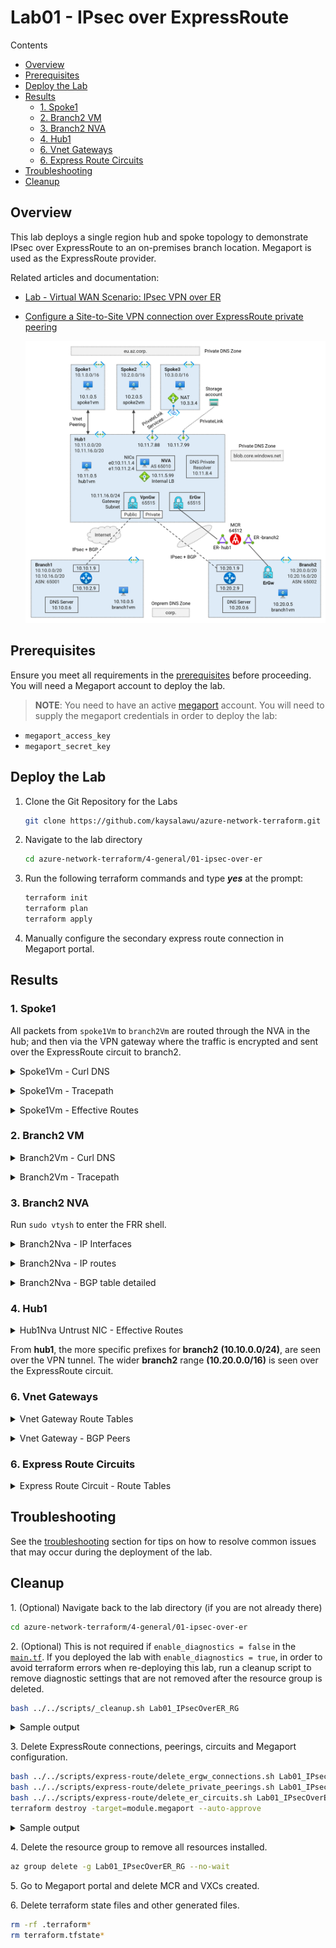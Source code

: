 # Lab01 - IPsec over ExpressRoute <!-- omit from toc -->

Contents

- [Overview](#overview)
- [Prerequisites](#prerequisites)
- [Deploy the Lab](#deploy-the-lab)
- [Results](#results)
  - [1. Spoke1](#1-spoke1)
  - [2. Branch2 VM](#2-branch2-vm)
  - [3. Branch2 NVA](#3-branch2-nva)
  - [4. Hub1](#4-hub1)
  - [6. Vnet Gateways](#6-vnet-gateways)
  - [6. Express Route Circuits](#6-express-route-circuits)
- [Troubleshooting](#troubleshooting)
- [Cleanup](#cleanup)

## Overview

This lab deploys a single region hub and spoke topology to demonstrate IPsec over ExpressRoute to an on-premises branch location. Megaport is used as the ExpressRoute provider.

Related articles and documentation:
* [Lab - Virtual WAN Scenario: IPsec VPN over ER](https://github.com/kaysalawu/azure-virtualwan/tree/main/vpn-over-er)
* [Configure a Site-to-Site VPN connection over ExpressRoute private peering](https://learn.microsoft.com/en-us/azure/vpn-gateway/site-to-site-vpn-private-peering)

  <img src="./images/architecture.png" alt="er-ecmp-topology" width="800">

## Prerequisites

Ensure you meet all requirements in the [prerequisites](../../prerequisites/README.md) before proceeding. You will need a Megaport account to deploy the lab.

> **NOTE**: You need to have an active [megaport](https://www.megaport.com/) account. You will need to supply the megaport credentials in order to deploy the lab:
* `megaport_access_key`
* `megaport_secret_key`

## Deploy the Lab

1. Clone the Git Repository for the Labs

   ```sh
   git clone https://github.com/kaysalawu/azure-network-terraform.git
   ```

2. Navigate to the lab directory

   ```sh
   cd azure-network-terraform/4-general/01-ipsec-over-er
   ```

3. Run the following terraform commands and type ***yes*** at the prompt:

   ```sh
   terraform init
   terraform plan
   terraform apply
   ```

4. Manually configure the secondary express route connection in Megaport portal.

## Results

### 1. Spoke1

All packets from `spoke1Vm` to `branch2Vm` are routed through the NVA in the hub; and then via the VPN gateway where the traffic is encrypted and sent over the ExpressRoute circuit to branch2.

<details>
<summary>Spoke1Vm - Curl DNS</summary>

```sh
azureuser@spoke1Vm:~$ curl-dns4

 curl dns ipv4 ...

200 (0.019035s) - 10.10.0.5 - branch1vm.corp
200 (0.015482s) - 10.11.0.5 - hub1vm.eu.az.corp
200 (0.010227s) - 10.11.7.88 - spoke3pls.eu.az.corp
200 (0.009985s) - 10.1.0.5 - spoke1vm.eu.az.corp
200 (0.016568s) - 10.2.0.5 - spoke2vm.eu.az.corp
200 (0.039737s) - 104.16.185.241 - icanhazip.com
200 (0.028677s) - 10.11.7.99 - https://lab01spoke3saf69f.blob.core.windows.net/spoke3/spoke3.txt
```

</details>
<p>

<details>
<summary>Spoke1Vm - Tracepath</summary>

```sh
azureuser@spoke1Vm:~$ trace-ipv4

 trace ipv4 ...


branch1
-------------------------------------
 1?: [LOCALHOST]                      pmtu 1500
 1:  10.11.1.4                                             1.794ms
 1:  10.11.1.4                                             2.433ms
 2:  10.10.10.5                                           16.922ms
 3:  10.10.0.5                                             5.098ms reached
     Resume: pmtu 1500 hops 3 back 3

hub1
-------------------------------------
 1?: [LOCALHOST]                      pmtu 1500
 1:  10.11.1.4                                             5.944ms
 1:  10.11.1.4                                             2.561ms
 2:  10.11.0.5                                             2.355ms reached
     Resume: pmtu 1500 hops 2 back 2

spoke1
-------------------------------------
 1:  spoke1vm.internal.cloudapp.net                        0.080ms reached
     Resume: pmtu 65535 hops 1 back 1

spoke2
-------------------------------------
 1?: [LOCALHOST]                      pmtu 1500
 1:  10.11.1.4                                             1.336ms
 1:  10.11.1.4                                             1.133ms
 2:  10.2.0.5                                              3.507ms reached
     Resume: pmtu 1500 hops 2 back 2

internet
-------------------------------------
 1?: [LOCALHOST]                      pmtu 1500
 1:  10.11.1.4                                             1.607ms
 2:  no reply
 3:  no reply
```

</details>
<p>

<details>
<summary>Spoke1Vm - Effective Routes</summary>

```sh
Effective routes for Lab01-spoke1-vm-main-nic

Source    Prefix         State    NextHopType        NextHopIP
--------  -------------  -------  -----------------  -----------
Default   10.1.0.0/16    Active   VnetLocal
Default   10.11.0.0/16   Invalid  VNetPeering
Default   0.0.0.0/0      Invalid  Internet
User      10.11.0.0/16   Active   VirtualAppliance   10.11.2.99
User      0.0.0.0/0      Active   VirtualAppliance   10.11.2.99
Default   10.11.7.99/32  Invalid  InterfaceEndpoint
Default   10.11.7.88/32  Invalid  InterfaceEndpoint
```

</details>
<p>

### 2. Branch2 VM

<details>
<summary>Branch2Vm - Curl DNS</summary>

```sh
azureuser@branch2Vm:~$ curl-dns4

 curl dns ipv4 ...

200 (0.051003s) - 10.10.0.5 - branch1vm.corp
200 (0.083165s) - 10.11.0.5 - hub1vm.eu.az.corp
200 (0.052173s) - 10.11.7.88 - spoke3pls.eu.az.corp
200 (0.084521s) - 10.1.0.5 - spoke1vm.eu.az.corp
200 (0.077546s) - 10.2.0.5 - spoke2vm.eu.az.corp
200 (0.056096s) - 104.16.184.241 - icanhazip.com
200 (0.120274s) - 10.11.7.99 - https://lab01spoke3saf69f.blob.core.windows.net/spoke3/spoke3.txt
```

</details>
<p>

<details>
<summary>Branch2Vm - Tracepath</summary>

```sh
azureuser@branch2Vm:~$ trace-ipv4

 trace ipv4 ...


branch1
-------------------------------------
 1?: [LOCALHOST]                      pmtu 1500
 1:  10.20.1.9                                             1.621ms
 1:  10.20.1.9                                             5.235ms
 2:  10.20.1.9                                             1.205ms pmtu 1436
 2:  no reply
 3:  10.10.0.5                                            25.104ms reached
     Resume: pmtu 1436 hops 3 back 3

hub1
-------------------------------------
 1?: [LOCALHOST]                      pmtu 1500
 1:  10.20.1.9                                             1.458ms
 1:  10.20.1.9                                             1.624ms
 2:  10.20.1.9                                             1.155ms pmtu 1436
 2:  10.11.1.4                                            23.947ms
 3:  10.11.0.5                                            24.433ms reached
     Resume: pmtu 1436 hops 3 back 3

spoke1
-------------------------------------
 1?: [LOCALHOST]                      pmtu 1500
 1:  10.20.1.9                                             1.443ms
 1:  10.20.1.9                                             1.647ms
 2:  10.20.1.9                                             1.280ms pmtu 1436
 2:  10.11.1.4                                            28.734ms
 3:  10.1.0.5                                             27.187ms reached
     Resume: pmtu 1436 hops 3 back 3

spoke2
-------------------------------------
 1?: [LOCALHOST]                      pmtu 1500
 1:  10.20.1.9                                             1.391ms
 1:  10.20.1.9                                             1.315ms
 2:  10.20.1.9                                             1.311ms pmtu 1436
 2:  10.11.1.4                                            22.552ms
 3:  10.2.0.5                                             26.385ms reached
     Resume: pmtu 1436 hops 3 back 3

internet
-------------------------------------
 1?: [LOCALHOST]                      pmtu 1500
 1:  no reply
 2:  no reply
```

</details>
<p>

### 3. Branch2 NVA

Run `sudo vtysh` to enter the FRR shell.

<details>
<summary>Branch2Nva - IP Interfaces</summary>

```sh
branch2Nva# show interface brief
Interface       Status  VRF             Addresses
---------       ------  ---             ---------
eth0            up      default         10.20.1.9/24
eth1            up      default         10.20.2.9/24
ip_vti0         down    default
lo              up      default         192.168.20.20/32
vti0            up      default         10.10.10.9/32
vti1            up      default         10.10.10.13/32
```

</details>
<p>

<details>
<summary>Branch2Nva - IP routes</summary>

```sh
branch2Nva# show ip route
Codes: K - kernel route, C - connected, S - static, R - RIP,
       O - OSPF, I - IS-IS, B - BGP, E - EIGRP, N - NHRP,
       T - Table, v - VNC, V - VNC-Direct, A - Babel, D - SHARP,
       F - PBR, f - OpenFabric,
       > - selected route, * - FIB route, q - queued route, r - rejected route

S   0.0.0.0/0 [1/0] via 10.20.1.1, eth0, 01:03:34
K>* 0.0.0.0/0 [0/100] via 10.20.1.1, eth0, src 10.20.1.9, 01:03:35
B>* 10.1.0.0/16 [20/0] via 10.11.16.14, vti1, 00:06:56
  *                    via 10.11.16.15, vti0, 00:06:56
B>* 10.2.0.0/16 [20/0] via 10.11.16.14, vti1, 00:06:56
  *                    via 10.11.16.15, vti0, 00:06:56
B>* 10.10.0.0/24 [20/0] via 10.11.16.14, vti1, 00:06:56
  *                     via 10.11.16.15, vti0, 00:06:56
B>* 10.11.0.0/16 [20/0] via 10.11.16.14, vti1, 00:06:56
  *                     via 10.11.16.15, vti0, 00:06:56
S>* 10.11.16.4/32 [1/0] via 10.20.1.1, eth0, 01:03:34
S>* 10.11.16.5/32 [1/0] via 10.20.1.1, eth0, 01:03:34
S   10.11.16.14/32 [1/0] is directly connected, vti1, 00:06:56
C>* 10.11.16.14/32 is directly connected, vti1, 00:06:56
S   10.11.16.15/32 [1/0] is directly connected, vti0, 00:08:13
C>* 10.11.16.15/32 is directly connected, vti0, 00:08:13
S>* 10.20.0.0/24 [1/0] via 10.20.1.1, eth0, 01:03:34
C>* 10.20.1.0/24 is directly connected, eth0, 01:03:35
C>* 10.20.2.0/24 is directly connected, eth1, 01:03:35
K>* 168.63.129.16/32 [0/100] via 10.20.1.1, eth0, src 10.20.1.9, 01:03:35
K>* 169.254.169.254/32 [0/100] via 10.20.1.1, eth0, src 10.20.1.9, 01:03:35
B>* 192.168.10.10/32 [20/0] via 10.11.16.14, vti1, 00:06:56
C>* 192.168.20.20/32 is directly connected, lo, 01:03:35
```

</details>
<p>

<details>
<summary>Branch2Nva - BGP table detailed</summary>

```sh
branch2Nva# show ip bgp
BGP table version is 10, local router ID is 192.168.20.20, vrf id 0
Default local pref 100, local AS 65002
Status codes:  s suppressed, d damped, h history, * valid, > best, = multipath,
               i internal, r RIB-failure, S Stale, R Removed
Nexthop codes: @NNN nexthop's vrf id, < announce-nh-self
Origin codes:  i - IGP, e - EGP, ? - incomplete

   Network          Next Hop            Metric LocPrf Weight Path
*= 10.1.0.0/16      10.11.16.15                            0 65515 i
*>                  10.11.16.14                            0 65515 i
*= 10.2.0.0/16      10.11.16.15                            0 65515 i
*>                  10.11.16.14                            0 65515 i
*= 10.10.0.0/24     10.11.16.15                            0 65515 65001 i
*>                  10.11.16.14                            0 65515 65001 i
*= 10.11.0.0/16     10.11.16.15                            0 65515 i
*>                  10.11.16.14                            0 65515 i
*> 10.20.0.0/24     0.0.0.0                  0         32768 i
*> 192.168.10.10/32 10.11.16.14                            0 65515 i

Displayed  6 routes and 10 total paths
```

</details>
<p>

### 4. Hub1

<details>
<summary>Hub1Nva Untrust NIC - Effective Routes</summary>

```sh
Effective routes for Lab01-hub1-nva-untrust-nic

Source                 Prefix         State    NextHopType            NextHopIP
---------------------  -------------  -------  ---------------------  -----------
Default                10.11.0.0/16   Active   VnetLocal
Default                10.1.0.0/16    Active   VNetPeering
Default                10.2.0.0/16    Active   VNetPeering
VirtualNetworkGateway  10.10.0.0/24   Active   VirtualNetworkGateway  10.11.16.14
VirtualNetworkGateway  10.10.0.0/24   Active   VirtualNetworkGateway  10.11.16.15
VirtualNetworkGateway  10.20.0.0/24   Active   VirtualNetworkGateway  10.11.16.14
VirtualNetworkGateway  10.20.0.0/24   Active   VirtualNetworkGateway  10.11.16.15
VirtualNetworkGateway  10.20.0.0/16   Active   VirtualNetworkGateway  10.2.146.52
VirtualNetworkGateway  10.20.0.0/16   Active   VirtualNetworkGateway  10.2.146.53
Default                0.0.0.0/0      Active   Internet
Default                10.11.7.99/32  Active   InterfaceEndpoint
Default                10.11.7.88/32  Active   InterfaceEndpoint
```

</details>
<p>

From **hub1**, the more specific prefixes for **branch2** **(10.10.0.0/24)**, are seen over the VPN tunnel. The wider **branch2** range **(10.20.0.0/16)** is seen over the ExpressRoute circuit.

### 6. Vnet Gateways

<details>
<summary>Vnet Gateway Route Tables</summary>

```sh
01-ipsec-over-er$ ../../scripts/vnet-gateway/get_route_tables.sh Lab01_IPsecOverER_RG

Resource group: Lab01_IPsecOverER_RG

Gateway: Lab01-branch2-ergw
Route tables:
Network           NextHop     Origin    SourcePeer    AsPath       Weight
----------------  ----------  --------  ------------  -----------  --------
10.20.0.0/16                  Network   10.20.16.12                32768
fd00:db8:20::/56              Network   10.20.16.12                32768
10.11.0.0/16      10.20.16.5  EBgp      10.20.16.5    12076-12076  32769
10.11.0.0/16      10.20.16.4  EBgp      10.20.16.4    12076-12076  32769
10.1.0.0/16       10.20.16.5  EBgp      10.20.16.5    12076-12076  32769
10.1.0.0/16       10.20.16.4  EBgp      10.20.16.4    12076-12076  32769
10.2.0.0/16       10.20.16.5  EBgp      10.20.16.5    12076-12076  32769
10.2.0.0/16       10.20.16.4  EBgp      10.20.16.4    12076-12076  32769

Gateway: Lab01-hub1-ergw
Route tables:
Network           NextHop      Origin    SourcePeer    AsPath       Weight
----------------  -----------  --------  ------------  -----------  --------
10.11.0.0/16                   Network   10.11.16.12                32768
fd00:db8:11::/56               Network   10.11.16.12                32768
10.1.0.0/16                    Network   10.11.16.12                32768
fd00:db8:1::/56                Network   10.11.16.12                32768
10.10.0.0/24      10.11.16.14  IBgp      10.11.16.14   65001        32768
10.10.0.0/24      10.11.16.15  IBgp      10.11.16.15   65001        32768
10.2.0.0/16                    Network   10.11.16.12                32768
fd00:db8:2::/56                Network   10.11.16.12                32768
10.20.0.0/16      10.11.16.6   EBgp      10.11.16.6    12076-12076  32769
10.20.0.0/16      10.11.16.7   EBgp      10.11.16.7    12076-12076  32769
10.20.0.0/24      10.11.16.14  IBgp      10.11.16.14   65002        32768
10.20.0.0/24      10.11.16.15  IBgp      10.11.16.15   65002        32768

Gateway: Lab01-hub1-vpngw
Route tables:
Network           NextHop        Origin    SourcePeer     AsPath    Weight
----------------  -------------  --------  -------------  --------  --------
10.11.0.0/16      10.11.16.12    IBgp      10.11.16.12              32769
10.11.0.0/16      10.11.16.13    IBgp      10.11.16.13              32769
10.1.0.0/16       10.11.16.12    IBgp      10.11.16.12              32769
10.1.0.0/16       10.11.16.13    IBgp      10.11.16.13              32769
192.168.10.10/32                 Network   10.11.16.14              32768
192.168.10.10/32  10.11.16.15    IBgp      10.11.16.15              32768
10.10.0.0/24      192.168.10.10  EBgp      192.168.10.10  65001     32768
10.10.0.0/24      10.11.16.15    IBgp      10.11.16.15    65001     32768
10.2.0.0/16       10.11.16.12    IBgp      10.11.16.12              32769
10.2.0.0/16       10.11.16.13    IBgp      10.11.16.13              32769
192.168.20.20/32                 Network   10.11.16.14              32768
192.168.20.20/32  10.11.16.15    IBgp      10.11.16.15              32768
10.20.0.0/24      192.168.20.20  EBgp      192.168.20.20  65002     32768
10.20.0.0/24      10.11.16.15    IBgp      10.11.16.15    65002     32768
10.11.0.0/16                     Network   10.11.16.14              32768
10.1.0.0/16                      Network   10.11.16.14              32768
10.2.0.0/16                      Network   10.11.16.14              32768
10.11.0.0/16      10.11.16.12    IBgp      10.11.16.12              32769
10.11.0.0/16      10.11.16.13    IBgp      10.11.16.13              32769
10.1.0.0/16       10.11.16.12    IBgp      10.11.16.12              32769
10.1.0.0/16       10.11.16.13    IBgp      10.11.16.13              32769
192.168.10.10/32                 Network   10.11.16.15              32768
192.168.10.10/32  10.11.16.14    IBgp      10.11.16.14              32768
10.10.0.0/24      192.168.10.10  EBgp      192.168.10.10  65001     32768
10.10.0.0/24      10.11.16.14    IBgp      10.11.16.14    65001     32768
10.2.0.0/16       10.11.16.12    IBgp      10.11.16.12              32769
10.2.0.0/16       10.11.16.13    IBgp      10.11.16.13              32769
192.168.20.20/32                 Network   10.11.16.15              32768
192.168.20.20/32  10.11.16.14    IBgp      10.11.16.14              32768
10.20.0.0/24      192.168.20.20  EBgp      192.168.20.20  65002     32768
10.20.0.0/24      10.11.16.14    IBgp      10.11.16.14    65002     32768
10.11.0.0/16                     Network   10.11.16.15              32768
10.1.0.0/16                      Network   10.11.16.15              32768
10.2.0.0/16                      Network   10.11.16.15              32768
```

</details>
<p>

<details>
<summary>Vnet Gateway -  BGP Peers</summary>

```sh
01-ipsec-over-er$ ../../scripts/vnet-gateway/get_bgp_peer_status.sh Lab01_IPsecOverER_RG

Resource group: Lab01_IPsecOverER_RG

Gateway: Lab01-branch2-ergw
Route tables:
Neighbor    ASN    LocalAddress    RoutesReceived    State
----------  -----  --------------  ----------------  ---------
10.20.16.4  12076  10.20.16.13     8                 Connected
10.20.16.5  12076  10.20.16.13     8                 Connected

Gateway: Lab01-hub1-ergw
Route tables:
Neighbor     ASN    LocalAddress    RoutesReceived    State
-----------  -----  --------------  ----------------  ---------
10.11.16.6   12076  10.11.16.12     6                 Connected
10.11.16.7   12076  10.11.16.12     6                 Connected
10.11.16.14  65515  10.11.16.12     2                 Connected
10.11.16.15  65515  10.11.16.12     2                 Connected

Gateway: Lab01-hub1-vpngw
Route tables:
Neighbor       ASN    LocalAddress    RoutesReceived    State
-------------  -----  --------------  ----------------  ---------
192.168.20.20  65002  10.11.16.14     1                 Connected
192.168.10.10  65001  10.11.16.14     1                 Connected
10.11.16.13    65515  10.11.16.14     4                 Connected
10.11.16.12    65515  10.11.16.14     4                 Connected
10.11.16.14    65515  10.11.16.14     0                 Unknown
10.11.16.15    65515  10.11.16.14     4                 Connected
192.168.20.20  65002  10.11.16.15     1                 Connected
192.168.10.10  65001  10.11.16.15     1                 Connected
10.11.16.13    65515  10.11.16.15     4                 Connected
10.11.16.12    65515  10.11.16.15     4                 Connected
10.11.16.14    65515  10.11.16.15     4                 Connected
10.11.16.15    65515  10.11.16.15     0                 Unknown
```

</details>
<p>

### 6. Express Route Circuits

<details>
<summary>Express Route Circuit - Route Tables</summary>

```sh
01-ipsec-over-er$ ../../scripts/vnet-gateway/get_er_route_tables.sh Lab01_IPsecOverER_RG

Resource group: Lab01_IPsecOverER_RG


⏳ AzurePrivatePeering (Primary): Lab01-er1
LocPrf    Network       NextHop       Path     Weight
--------  ------------  ------------  -------  --------
100       10.1.0.0/16   10.11.16.12*  65515 I  0
100       10.1.0.0/16   10.11.16.13   65515 I  0
100       10.2.0.0/16   10.11.16.12*  65515 I  0
100       10.2.0.0/16   10.11.16.13   65515 I  0
100       10.11.0.0/16  10.11.16.12*  65515 I  0
100       10.11.0.0/16  10.11.16.13   65515 I  0
100       10.20.0.0/16  10.20.16.12*  65515 I  0
100       10.20.0.0/16  10.20.16.13   65515 I  0

⏳ AzurePrivatePeering (Secondary): Lab01-er1
LocPrf    Network       NextHop       Path     Weight
--------  ------------  ------------  -------  --------
100       10.1.0.0/16   10.11.16.13*  65515 I  0
100       10.1.0.0/16   10.11.16.12   65515 I  0
100       10.2.0.0/16   10.11.16.13*  65515 I  0
100       10.2.0.0/16   10.11.16.12   65515 I  0
100       10.11.0.0/16  10.11.16.13*  65515 I  0
100       10.11.0.0/16  10.11.16.12   65515 I  0
100       10.20.0.0/16  10.20.16.12*  65515 I  0
100       10.20.0.0/16  10.20.16.13   65515 I  0
⭐ Done!
```

</details>
<p>

## Troubleshooting

See the [troubleshooting](../../troubleshooting/README.md) section for tips on how to resolve common issues that may occur during the deployment of the lab.

## Cleanup

1\. (Optional) Navigate back to the lab directory (if you are not already there)

```sh
cd azure-network-terraform/4-general/01-ipsec-over-er
```

2\. (Optional) This is not required if `enable_diagnostics = false` in the [`main.tf`](./02-main.tf). If you deployed the lab with `enable_diagnostics = true`, in order to avoid terraform errors when re-deploying this lab, run a cleanup script to remove diagnostic settings that are not removed after the resource group is deleted.

```sh
bash ../../scripts/_cleanup.sh Lab01_IPsecOverER_RG
```

<details>

<summary>Sample output</summary>

```sh
01-ipsec-over-er$ bash ../../scripts/_cleanup.sh Lab01_IPsecOverER_RG

Resource group: Lab01_IPsecOverER_RG

⏳ Checking for diagnostic settings on resources in Lab01_IPsecOverER_RG ...
➜  Checking firewall ...
➜  Checking vnet gateway ...
    ❌ Deleting: diag setting [Lab01-hub1-ergw-diag] for vnet gateway [Lab01-hub1-ergw] ...
    ❌ Deleting: diag setting [Lab01-hub1-vpngw-diag] for vnet gateway [Lab01-hub1-vpngw] ...
➜  Checking vpn gateway ...
➜  Checking er gateway ...
➜  Checking app gateway ...
⏳ Checking for azure policies in Lab01_IPsecOverER_RG ...
Done!
```

</details>
<p>

3\. Delete ExpressRoute connections, peerings, circuits and Megaport configuration.

```sh
bash ../../scripts/express-route/delete_ergw_connections.sh Lab01_IPsecOverER_RG
bash ../../scripts/express-route/delete_private_peerings.sh Lab01_IPsecOverER_RG
bash ../../scripts/express-route/delete_er_circuits.sh Lab01_IPsecOverER_RG
terraform destroy -target=module.megaport --auto-approve
```

<details>

<summary>Sample output</summary>

```sh

```

</details>
<p>

4\. Delete the resource group to remove all resources installed.

```sh
az group delete -g Lab01_IPsecOverER_RG --no-wait
```

5\. Go to Megaport portal and delete MCR and VXCs created.

6\. Delete terraform state files and other generated files.

```sh
rm -rf .terraform*
rm terraform.tfstate*
```
